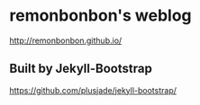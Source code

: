 # remonbonbon's weblog
<http://remonbonbon.github.io/>

## Built by Jekyll-Bootstrap
<https://github.com/plusjade/jekyll-bootstrap/>
